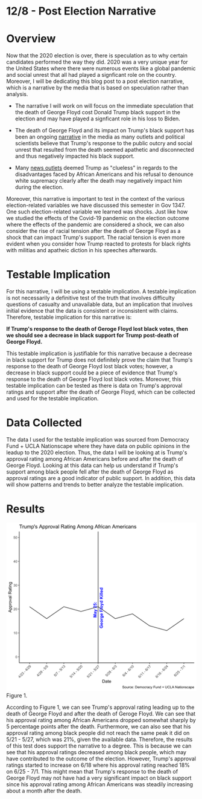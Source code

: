 # 12/8 - Post Election Narrative

# Overview

Now that the 2020 election is over, there is speculation as to why certain candidates performed the way they did. 2020 was a very unique year for the United States where there were numerous events like a global pandemic and social unrest that all had played a signficant role on the country. Moreover, I will be dedicating this blog post to a post election narrative, which is a narrative by the media that is based on speculation rather than analysis. 

+ The narrative I will work on  will focus on the immediate speculation that the death of George Floyd cost Donald Trump black support in the election and may have played a signficant role in his loss to Biden. 

+ The death of George Floyd and its impact on Trump's black support has been an ongoing [narrative](https://www.cnn.com/2020/06/06/politics/trump-george-floyd-maine/index.html) in the media as many outlets and political scientists believe that Trump's response to the public outcry and social unrest that resulted from the death seemed apathetic and disconnected and thus negatively impacted his black support. 
+ Many [news outlets](https://www.theguardian.com/us-news/2020/jun/01/george-floyd-donald-trump-black-lives-matter) deemed Trump as "clueless" in regards to the disadvantages faced by African Americans and his refusal to denounce white supremacy clearly after the death may negatively impact him during the election. 

Moreover, this narrative is important to test in the context of the various election-related variables we have discussed this semester in Gov 1347. One such election-related variable we learned was shocks. Just like how we studied the effects of the Covid-19 pandemic on the election outcome where the effects of the pandemic are considered a shock, we can also consider the rise of racial tension after the death of George Floyd as a shock that can impact Trump's support. The racial tension is even more evident when you consider how Trump reacted to protests for black rights with militias and apatheic diction in his speeches afterwards.  

# Testable Implication

For this narrative, I will be using a testable implication. A testable implication is not necessarily a definitive test of the truth that involves difficulty questions of casualty and unavailable data, but an implication that involves initial evidence that the data is consistent or inconsistent with claims. Therefore, testable implication for this narrative is:

**If Trump's response to the death of Geroge Floyd lost black votes, then we should see a decrease in black support for Trump post-death of George Floyd.**

This testable implication is justifiable for this narrative because a decrease in black support for Trump does not definitely prove the claim that Trump's response to the death of George Floyd lost black votes; however, a decrease in black support could be a piece of evidence that Trump's response to the death of George Floyd lost black votes. Moreover, this testable implication can be tested as there is data on Trump's approval ratings and support after the death of George Floyd, which can be collected and used for the testable implication.

# Data Collected

The data I used for the testable implication was sourced from Democracy Fund + UCLA Nationscape where they have data on public opinions in the leadup to the 2020 election. Thus, the data I will be looking at is Trump's approval rating among African Americans before and after the death of George Floyd. Looking at this data can help us understand if Trump's support among black people fell after the death of George Floyd as approval ratings are a good indicator of public support. In addition, this data will show patterns and trends to better analyze the testable implication. 


# Results

![](../figures/Trump_blackapprove.png)
Figure 1.

According to Figure 1, we can see Trump's approval rating leading up to the death of George Floyd and after the death of Geroge Floyd. We can see that his approval rating among African Americans dropped somewhat sharply by 5 percentage points after the death. Furthermore, we can also see that his approval rating among black people did not reach the same peak it did on 5/21 - 5/27, which was 21%, given the available data. Therefore, the results of this test does support the narrative to a degree. This is because we can see that his approval ratings decreased among black people, which may have contributed to the outcome of the election. However, Trump's approval ratings started to increase on 6/18 where his approval rating reached 18% on 6/25 - 7/1. This might mean that Trump's response to the death of George Floyd may not have had a very significant impact on black support since his approval rating among African Americans was steadily increasing about a month after the death. 









